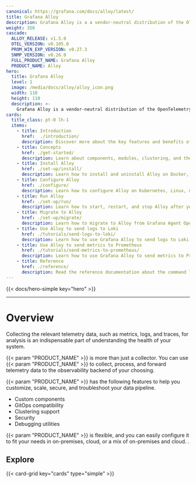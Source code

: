 ```yaml
---
canonical: https://grafana.com/docs/alloy/latest/
title: Grafana Alloy
description: Grafana Alloy is a a vendor-neutral distribution of the OTel Collector
weight: 350
cascade:
  ALLOY_RELEASE: v1.5.0
  OTEL_VERSION: v0.105.0
  PROM_WIN_EXP_VERSION: v0.27.3
  SNMP_VERSION: v0.26.0
  FULL_PRODUCT_NAME: Grafana Alloy
  PRODUCT_NAME: Alloy
hero:
  title: Grafana Alloy
  level: 1
  image: /media/docs/alloy/alloy_icon.png
  width: 110
  height: 110
  description: >-
    Grafana Alloy is a vendor-neutral distribution of the OpenTelemetry (OTel) Collector. With Alloy, you can instrument your application or infrastructure to collect, process, and forward telemetry data to the observability backend of your choice.
cards: 
  title_class: pt-0 lh-1
  items:
    - title: Introduction
      href:  ./introduction/
      description: Discover more about the key features and benefits of Alloy.
    - title: Concepts
      href: ./get-started/
      description: Learn about components, modules, clustering, and the Alloy configuration syntax.
    - title: Install Alloy
      href: ./set-up/install/
      description: Learn how to install and uninstall Alloy on Docker, Kubernetes, Linux, macOS, or Windows.
    - title: Configure Alloy
      href: ./configure/
      description: Learn how to configure Alloy on Kubernetes, Linux, macOS, or Windows.
    - title: Run Alloy
      href: ./set-up/run/
      description: Learn how to start, restart, and stop Alloy after you have installed it.
    - title: Migrate to Alloy
      href: ./set-up/migrate/
      description: Learn how to migrate to Alloy from Grafana Agent Operator, Prometheus, Promtail, Grafana Agent Static, or Grafana Agent Flow.
    - title: Use Alloy to send logs to Loki
      href: ./tutorials/send-logs-to-loki/
      description: Learn how to use Grafana Alloy to send logs to Loki.
    - title: Use Alloy to send metrics to Prometheus
      href: ./tutorials/send-metrics-to-prometheus/
      description: Learn how to use Grafana Alloy to send metrics to Prometheus.
    - title: Reference
      href: ./reference/
      description: Read the reference documentation about the command line tools, configuration blocks, components, and standard library.
---
```


{{< docs/hero-simple key="hero" >}}

---

# Overview

Collecting the relevant telemetry data, such as metrics, logs, and traces, for analysis is an indispensable part of understanding the health of your system.

{{< param "PRODUCT_NAME" >}} is more than just a collector. You can use {{< param "PRODUCT_NAME" >}} to collect, process, and forward telemetry data to the observability backend of your choosing.

{{< param "PRODUCT_NAME" >}} has the following features to help you customize, scale, secure, and troubleshoot your data pipeline.

* Custom components
* GitOps compatibility
* Clustering support
* Security
* Debugging utilities

{{< param "PRODUCT_NAME" >}} is flexible, and you can easily configure it to fit your needs in on-premises, cloud, or a mix of on-premises and cloud. .

## Explore

{{< card-grid key="cards" type="simple" >}}

[OTel]: https://opentelemetry.io/ecosystem/distributions/
[Prometheus]: https://prometheus.io/
[Pyroscope]: https://grafana.com/docs/pyroscope/
[Loki]: https://grafana.com/docs/loki/
[Mimir]: https://grafana.com/docs/mimir/
[Promtail]: https://grafana.com/docs/loki/latest/send-data/promtail/
